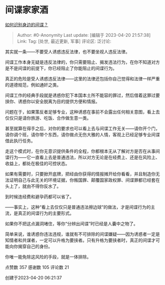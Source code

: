 # 间谍家家酒
[如何识别身边的间谍？](https://www.zhihu.com/question/58494056/answer/2991907192)

> Author: #0-Anonymity
> Last update: [编辑于 2023-04-20 21:57:38]
> Link:
> Tag: [处世, 最近更新, 军事]
> 评论区:
> 泛讨论:

其实就一条——不要受人诱惑违反法律，也不要坐视人违反法律。

间谍工作本身无疑是违反法律的，你只需要阻止、揭发违法行为，在你不知道对方是不是间谍的前提下，你已经阻止了你能阻止的间谍行为。

真正的危险是受人诱惑违反法律——这里的法律还包括你自己觉得和法律一样严重的道德规范，例如通奸之类。

间谍工作的经典手段就是诱惑你犯下本国本土所不能容的罪过，然后借着这罪过要挟你、诱惑你以安全脱离为目的提供方便和情报。

问题在于，如果策反者足够专业，这种诱惑在事前不会露出任何相关意图，看上去仅仅只是请你旅游、吃饭、合作做生意一类。

甚至就算在得手之后，对你的要求也可以看上去与间谍工作无关——请你开个门，请你调个班，请你带个东西，请你做点无伤大雅的人情，客观上已经足够专业间谍借此执行任务。

走这个模式时，在你无意识提供条件的全程，你都根本无从了解对方是否在从事间谍行为——它一直看上去是普通违法，所以对方无论是在经费上、还是在风险上、收益上，都处在极佳的可控状态。

如果有需要时，只要掀开底牌，把经由你获得的情报摊开给你看看，并且制造你无法证明自己与此无关的环境证据，你叛国罪、颠覆国家政权罪、间谍罪都已经套在头上了，就由不得你反水了。

到时候连经费和避孕药都可以省了。

——事实上，这种“看上去仅仅只是普通违法擦边球”的做法，才是间谍行为的主流，是真正的间谍行为的主要形式。

如果你不把这点漏洞堵住，等你“分辨出间谍”时已经是人囊中之物了。

简单来说，谁诱惑你违法违规，谁就有不可排除的间谍嫌疑——因为诱惑者一定是知情者和共谋者，一定可以升格为要挟者。只有升格为要挟者时，真正的间谍才可能向你揭穿自己的身份。

你唯一能免除这风险的手段，就是一体排除。

点赞数 357
感谢数 105
评论数 21

创建于2023-04-20 06:21:37